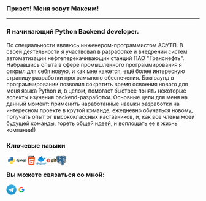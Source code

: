 ### Привет! Меня зовут Максим!
***
### Я начинающий Python Backend developer.
По специальности являюсь инженером-программистом АСУТП. 
  В своей деятельности я участвовал в разработке и внедрении систем автоматизации нефтеперекачивающих станций ПАО "Транснефть". Набравшись опыта в сфере промышленного программирования я открыл для себя новую, и как мне кажется, ещё более интересную страницу разработки программного обеспечения. Бэкграунд в программировании позволил сократить время освоения нового для меня языка Python и, в целом, помогает быстрее понять некоторые аспекты изучения backend-разработки.
Основные цели для меня на данный момент: применить наработанные навыки разработки на интересном проекте в крутой команде, ежедневно обучаться новому, получать опыт от высококлассных наставников, и, как все члены моей будущей команды, гореть общей идеей, и воплощать ее в жизнь компании!)

### Ключевые навыки
[<img align="left" alt="Python" width="26px" src="https://raw.githubusercontent.com/github/explore/80688e429a7d4ef2fca1e82350fe8e3517d3494d/topics/python/python.png" />][telegram] 
[<img align="left" alt="Django" width="26px" src="https://raw.githubusercontent.com/github/explore/7456fdff59816d37ef383a6c8f32a26ff7332db2/topics/django/django.png" />][telegram] 
[<img align="left" alt="HTML5" width="26px" src="https://raw.githubusercontent.com/github/explore/80688e429a7d4ef2fca1e82350fe8e3517d3494d/topics/html/html.png" />][telegram]
[<img align="left" alt="Docker" width="26px" src="https://raw.githubusercontent.com/github/explore/80688e429a7d4ef2fca1e82350fe8e3517d3494d/topics/docker/docker.png" />][telegram]
[<img align="left" alt="Git" width="26px" src="https://raw.githubusercontent.com/github/explore/80688e429a7d4ef2fca1e82350fe8e3517d3494d/topics/git/git.png" />][telegram] 
[<img align="left" alt="Postgresql" width="26px" src="https://raw.githubusercontent.com/github/explore/80688e429a7d4ef2fca1e82350fe8e3517d3494d/topics/postgresql/postgresql.png" />][telegram] 

<br />

### Вы можете связаться со мной:
[<img align="left" alt="Docker" width="26px" src="https://raw.githubusercontent.com/github/explore/80688e429a7d4ef2fca1e82350fe8e3517d3494d/topics/telegram/telegram.png" />][telegram]
[<img align="left" alt="Git" width="26px" src="https://raw.githubusercontent.com/github/explore/80688e429a7d4ef2fca1e82350fe8e3517d3494d/topics/google/google.png" />][email]

<br />
<br />
<br />

[telegram]: https://t.me/lowhpshniy
[email]: lazarevmaksimit@gmail.com
